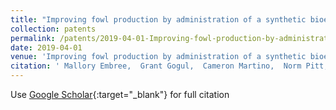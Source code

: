 ```yaml
---
title: "Improving fowl production by administration of a synthetic bioensemble of microbes or purified strains thereof"
collection: patents
permalink: /patents/2019-04-01-Improving-fowl-production-by-administration-of-a-synthetic-bioensemble-of-microbes-or-purified-strains-thereof
date: 2019-04-01
venue: 'Improving fowl production by administration of a synthetic bioensemble of microbes or purified strains thereof'
citation: ' Mallory Embree,  Grant Gogul,  Cameron Martino,  Norm Pitt, &quot;Improving fowl production by administration of a synthetic bioensemble of microbes or purified strains thereof.&quot; Improving fowl production by administration of a synthetic bioensemble of microbes or purified strains thereof, 2019.'
---
```

Use [Google Scholar](https://scholar.google.com/scholar?q=Improving+fowl+production+by+administration+of+a+synthetic+bioensemble+of+microbes+or+purified+strains+thereof){:target="_blank"} for full citation